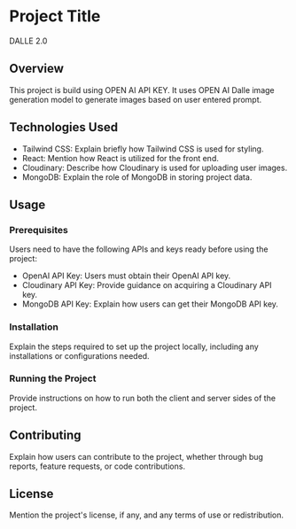 # Project Title
DALLE 2.0

## Overview

This project is build using OPEN AI API KEY. It uses OPEN AI Dalle image generation model to generate images based on user entered prompt.

## Technologies Used

- Tailwind CSS: Explain briefly how Tailwind CSS is used for styling.
- React: Mention how React is utilized for the front end.
- Cloudinary: Describe how Cloudinary is used for uploading user images.
- MongoDB: Explain the role of MongoDB in storing project data.

## Usage

### Prerequisites

Users need to have the following APIs and keys ready before using the project:

- OpenAI API Key: Users must obtain their OpenAI API key.
- Cloudinary API Key: Provide guidance on acquiring a Cloudinary API key.
- MongoDB API Key: Explain how users can get their MongoDB API key.

### Installation

Explain the steps required to set up the project locally, including any installations or configurations needed.

### Running the Project

Provide instructions on how to run both the client and server sides of the project.

## Contributing

Explain how users can contribute to the project, whether through bug reports, feature requests, or code contributions.

## License

Mention the project's license, if any, and any terms of use or redistribution.
